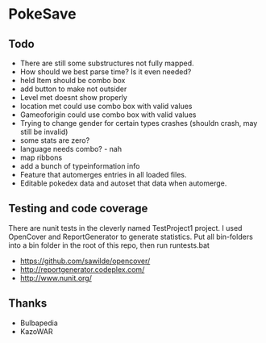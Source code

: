 PokeSave
========

Todo
----
* There are still some substructures not fully mapped.
* How should we best parse time? Is it even needed?
* held Item should be combo box
* add button to make not outsider
* Level met doesnt show properly
* location met could use combo box with valid values
* Gameoforigin could use combo box with valid values
* Trying to change gender for certain types crashes (shouldn crash, may still be invalid)
* some stats are zero?
* language needs combo? - nah
* map ribbons
* add a bunch of typeinformation info
* Feature that automerges entries in all loaded files.
* Editable pokedex data and autoset that data when automerge.


Testing and code coverage
-------------------------
There are nunit tests in the cleverly named TestProject1 project.
I used OpenCover and ReportGenerator to generate statistics.
Put all bin-folders into a bin folder in the root of this repo, then run runtests.bat

* https://github.com/sawilde/opencover/
* http://reportgenerator.codeplex.com/
* http://www.nunit.org/


Thanks
------
* Bulbapedia
* KazoWAR
